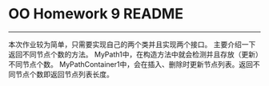 # OO Homework 9 README

---------

本次作业较为简单，只需要实现自己的两个类并且实现两个接口。
主要介绍一下返回不同节点个数的方法。
MyPath1中，在构造方法中就会检测并且存放（更新）不同节点个数。
MyPathContainer1中，会在插入、删除时更新节点列表。返回不同节点个数即返回节点列表长度。

